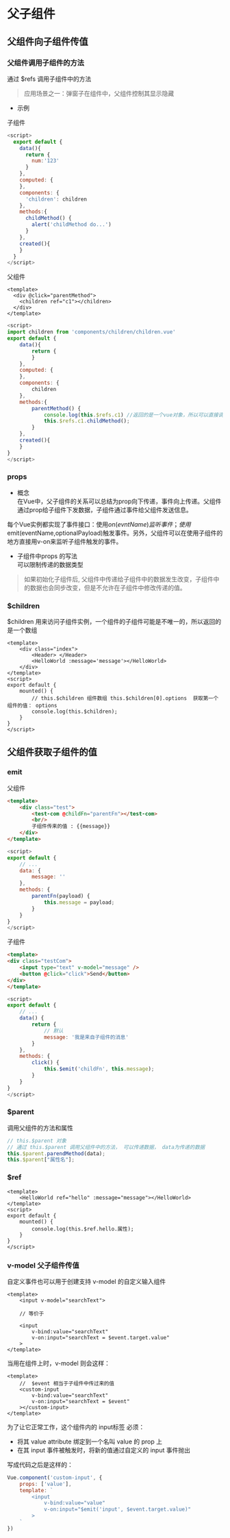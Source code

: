 # 父子组件

## 父组件向子组件传值

### 父组件调用子组件的方法
通过 $refs 调用子组件中的方法

> 应用场景之一：弹窗子在组件中，父组件控制其显示隐藏

* 示例

子组件
```javascript
<script>
  export default {
    data(){
      return {
        num:'123'
      }
    },
    computed: {
    },
    components: {      
      'children': children
    },
    methods:{
      childMethod() {
        alert('childMethod do...')
      }
    },
    created(){
    }
  }
</script>
```

父组件

```vue
<template>
  <div @click="parentMethod">
    <children ref="c1"></children>
  </div>
</template>
```

```javascript
<script>
import children from 'components/children/children.vue'
export default {
	data(){
		return {
		}
	},
	computed: {
	},
	components: {      
		children
	},
	methods:{
		parentMethod() {
			console.log(this.$refs.c1) //返回的是一个vue对象，所以可以直接调用其方法
			this.$refs.c1.childMethod(); 
		}
	},
	created(){
	}
}
</script>
```

### props

* 概念 <br>
在Vue中，父子组件的关系可以总结为prop向下传递，事件向上传递。父组件通过prop给子组件下发数据，子组件通过事件给父组件发送信息。

每个Vue实例都实现了事件接口：使用$on(evntName)监听事件；使用$emit(eventName,optionalPayload)触发事件。另外，父组件可以在使用子组件的地方直接用v-on来监听子组件触发的事件。

* 子组件中props 的写法 <br>
可以限制传递的数据类型

> 如果初始化子组件后, 父组件中传递给子组件中的数据发生改变，子组件中的数据也会同步改变，但是不允许在子组件中修改传递的值。


### $children

$children 用来访问子组件实例，一个组件的子组件可能是不唯一的，所以返回的是一个数组

```vue
<template>
	<div class="index">
		<Header> </Header>
		<HelloWorld :message='message'></HelloWorld>
	</div>
</template>
<script>
export default {
	mounted() {
		// this.$children 组件数组 this.$children[0].options  获取第一个组件的值： options
		console.log(this.$children);
	}
}
</script>
```



## 父组件获取子组件的值

### emit

父组件
```html
<template>
	<div class="test">
		<test-com @childFn="parentFn"></test-com>
		<br/> 
		子组件传来的值 : {{message}}
	</div>
</template>
```

```javascript
<script>
export default {
	// ...
	data: {
		message: ''
	},
	methods: {
		parentFn(payload) {
			this.message = payload;
		}
	}
}
</script>
```

子组件
```html
<template> 
<div class="testCom">
	<input type="text" v-model="message" />
	<button @click="click">Send</button>
</div>
</template>
```

```javascript
<script>
export default {
	// ...
	data() {
		return {
			// 默认
			message: '我是来自子组件的消息'
		} 
	},
	methods: {
		click() {
			this.$emit('childFn', this.message);
		}
	}    
}
</script>
```

### $parent

调用父组件的方法和属性

```javascript
// this.$parent 对象
// 通过 this.$parent 调用父组件中的方法， 可以传递数据， data为传递的数据
this.$parent.parendMethod(data);
this.$parent["属性名"];
```

### $ref
```vue
<template>
	<HelloWorld ref="hello" :message="message"></HelloWorld>
</template>
<script>
export default {
	mounted() {
		console.log(this.$ref.hello.属性);
	}
}
</script>
```

### v-model  父子组件传值

自定义事件也可以用于创建支持 v-model 的自定义输入组件

```vue
<template>
	<input v-model="searchText">

	// 等价于

	<input
		v-bind:value="searchText"
		v-on:input="searchText = $event.target.value"
	>
</template>

```

当用在组件上时，v-model 则会这样：

```vue
<template>
	//  $event 相当于子组件中传过来的值
	<custom-input
		v-bind:value="searchText"
		v-on:input="searchText = $event"   
	></custom-input>
</template>
```

为了让它正常工作，这个组件内的 input标签 必须： 
* 将其 value attribute 绑定到一个名叫 value 的 prop 上
* 在其 input 事件被触发时，将新的值通过自定义的 input 事件抛出

写成代码之后是这样的：

```js
Vue.component('custom-input', {
	props: ['value'],
	template: `
		<input
			v-bind:value="value"
			v-on:input="$emit('input', $event.target.value)"
		>
	`
})
```




